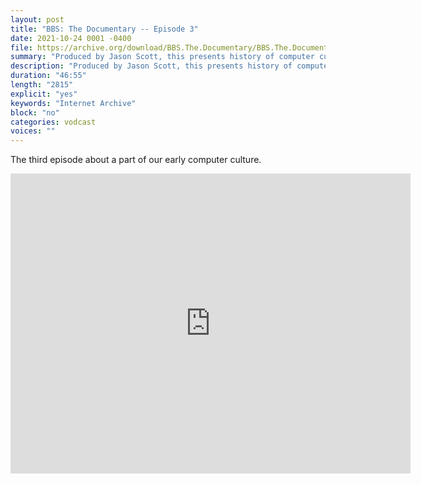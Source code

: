 ```yaml
---
layout: post
title: "BBS: The Documentary -- Episode 3"
date: 2021-10-24 0001 -0400
file: https://archive.org/download/BBS.The.Documentary/BBS.The.Documentary.ep3_512kb.mp4
summary: "Produced by Jason Scott, this presents history of computer culture"
description: "Produced by Jason Scott, this presents history of computer culture"
duration: "46:55"
length: "2815"
explicit: "yes" 
keywords: "Internet Archive"
block: "no" 
categories: vodcast
voices: ""
---
```


The third episode about a part of our early computer culture.

<iframe src="https://archive.org/embed/BBS.The.Documentary" width="640" height="480" frameborder="0" webkitallowfullscreen="true" mozallowfullscreen="true" allowfullscreen></iframe>




















